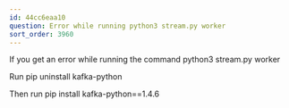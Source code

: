 ```yaml
---
id: 44cc6eaa10
question: Error while running python3 stream.py worker
sort_order: 3960
---
```


If you get an error while running the command python3 stream.py worker

Run pip uninstall kafka-python

Then run pip install kafka-python==1.4.6

